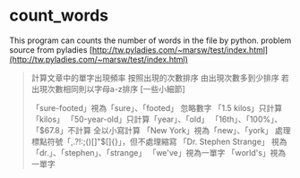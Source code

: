 # count_words
This program can counts the number of words in the file by python.
problem source from pyladies
[http://tw.pyladies.com/~marsw/test/index.html](http://tw.pyladies.com/~marsw/test/index.html)


>計算文章中的單字出現頻率
>按照出現的次數排序
>由出現次數多到少排序
>若出現次數相同則以字母a-z排序
>[一些小細節]
>
>「sure-footed」視為「sure」、「footed」
>忽略數字
>「1.5 kilos」只計算「kilos」
>「50-year-old」只計算「year」、「old」
>「16th」、「100%」、「$67.8」不計算
>全以小寫計算
>「New York」視為「new」、「york」
>處理標點符號「,.?!:;()[]"$[]{}」，但不處理縮寫
>「Dr. Stephen Strange」 視為「dr.」、「stephen」、「strange」
>「we've」視為一單字
>「world's」視為一單字
